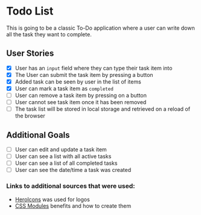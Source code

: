 # Todo List

This is going to be a classic To-Do application where a user can write down all the task they want to complete.

## User Stories

- [x] User has an `input` field where they can type their task item into
- [x] The User can submit the task item by pressing a button
- [x] Added task can be seen by user in the list of items
- [x] User can mark a task item as `completed`
- [ ] User can remove a task item by pressing on a button
- [ ] User cannot see task item once it has been removed
- [ ] The task list will be stored in local storage and retrieved on a reload of the browser

## Additional Goals

- [ ] User can edit and update a task item
- [ ] User can see a list with all active tasks
- [ ] User can see a list of all completed tasks
- [ ] User can see the date/time a task was created

### Links to additional sources that were used:

- [HeroIcons](https://github.com/tailwindlabs/heroicons) was used for logos
- [CSS Modules](https://developer.adobe.com/commerce/pwa-studio/guides/general-concepts/css-modules/#:~:text=CSS%20modules%20give%20you%20the,application%20using%20a%20modular%20approach.) benefits and how to create them
